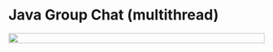 <h1>Java Group Chat (multithread)</h1>

<div style="display: flex; align-items: center; justify-content-center">
  <img src="https://github.com/Simo524/Java-Group-Chat/assets/108552185/1219794c-f7b5-4a96-a9da-dce145a57afe" width="100%" />
</div>

